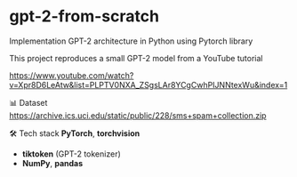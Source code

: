 # gpt-2-from-scratch
Implementation GPT-2 architecture in Python using Pytorch library

This project reproduces a small GPT-2 model from a YouTube tutorial

https://www.youtube.com/watch?v=Xpr8D6LeAtw&list=PLPTV0NXA_ZSgsLAr8YCgCwhPIJNNtexWu&index=1

📊 Dataset
https://archive.ics.uci.edu/static/public/228/sms+spam+collection.zip


🛠️ Tech stack
**PyTorch**, **torchvision**
- **tiktoken** (GPT-2 tokenizer)
- **NumPy**, **pandas**
